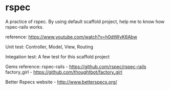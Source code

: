 # rspec
A practice of  rspec. By using default scaffold project, help me to know how rspec-rails works.

reference: https://www.youtube.com/watch?v=h0dtWvK6Abw

Unit test: Controller, Model, View, Routing

Integation test: A few test for this scaffold project

Gems reference:
rspec-rails - https://github.com/rspec/rspec-rails
factory_girl - https://github.com/thoughtbot/factory_girl


Better Rspecs website - http://www.betterspecs.org/
